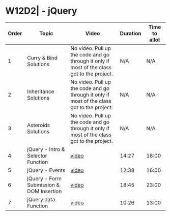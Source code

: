 # W12D2| - jQuery

| Order | Topic | Video | Duration | Time to allot |
| ----- | ----- | ----- | -------- | ------------- |
| 1 | Curry & Bind Solutions | No video. Pull up the code and go through it only if most of the class got to the project. | N/A | N/A |
| 2 | Inheritance Solutions | No video. Pull up the code and go through it only if most of the class got to the project. | N/A | N/A |
| 3 | Asteroids Solutions | No video. Pull up the code and go through it only if most of the class got to the project. | N/A | N/A |
| 4 | jQuery - Intro & Selector Function | [video][vid 4] | 14:27 | 18:00 |
| 5 | jQuery - Events | [video][vid 5] | 12:38 | 16:00 |
| 6 | jQuery - Form Submission & DOM Insertion | [video][vid 6] | 18:45 | 23:00 |
| 7 | jQuery.data Function | [video][vid 7] | 10:26 | 13:00 |

[vid 4]: https://vimeo.com/337661679
[vid 5]: https://vimeo.com/337661180
[vid 6]: https://vimeo.com/337660471
[vid 7]: https://vimeo.com/337656355